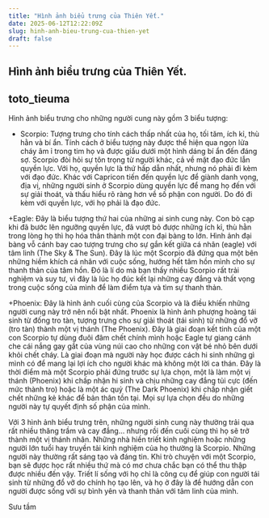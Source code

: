 ```yaml
---
title: "Hình ảnh biểu trưng của Thiên Yết."
date: 2025-06-12T12:22:09Z
slug: hinh-anh-bieu-trung-cua-thien-yet
draft: false
---
```


## Hình ảnh biểu trưng của Thiên Yết.

## toto_tieuma

Hình ảnh biểu trưng cho những người cung này gồm 3 biểu tượng:

+ Scorpio: Tượng trưng cho tính cách thấp nhất của họ, tối tăm, ích kỉ, thù hằn và bí ẩn. Tính cách ở biểu tượng này được thể hiện qua ngọn lửa cháy âm ỉ trong tim họ và được giấu dưới một hình dáng bí ẩn đến đáng sợ. Scorpio đòi hỏi sự tôn trọng từ người khác, cả về mặt đạo đức lẫn quyền lực. Với họ, quyền lực là thứ hấp dẫn nhất, nhưng nó phải đi kèm với đạo đức. Khác với Capricon tiến đến quyền lực để giành danh vọng, địa vị, những người sinh ở Scorpio dùng quyền lực để mang họ đến với sự giải thoát, và thấu hiểu rõ ràng hơn về số phận con người. Do đó đi kèm với quyền lực, với họ phải là đạo đức.

+Eagle: Đây là biểu tượng thứ hai của những ai sinh cung này. Con bò cạp khi đã bước lên ngưỡng quyền lực, đã vượt bỏ được những ích kỉ, thù hằn trong lòng họ thì họ hóa thân thành một con đại bàng to lớn. Hình ảnh đại bàng vỗ cánh bay cao tượng trưng cho sự gắn kết giữa cá nhân (eagle) với tâm linh (The Sky & The Sun). Đây là lúc một Scorpio đã đứng qua một bên những hiềm khích cá nhân với cuộc sống, hướng hết tâm hồn mình cho sự thanh thản của tâm hồn. Đó là lí do mà bạn thấy nhiều Scorpio rất trải nghiệm và suy tư, vì đây là lúc họ đúc kết lại những cay đắng và thất vọng trong cuộc sống của mình để làm điểm tựa và tìm sự thanh thản.

+Phoenix: Đây là hình ảnh cuối cùng của Scorpio và là điều khíến những người cung này trở nên nổi bật nhất. Phoenix là hình ảnh phượng hoàng tái sinh từ đống tro tàn, tượng trưng cho sự giải thoát (tái sinh) từ những đổ vỡ (tro tàn) thành một vị thánh (The Phoenix). Đây là giai đoạn kết tinh của một con Scorpio tự dùng đuôi đâm chết chính mình hoặc Eagle tự giang cánh che cái nắng gay gắt của vùng núi cao cho những con vật bé nhỏ bên dưới khỏi chết cháy. Là giai đoạn mà người này học được cách hi sinh những gì mình có để mang lại lợi ích cho người khác mà không một lời ca thán. Đây là thời điểm mà một Scorpio phải đứng trước sự lựa chọn, một là làm một vị thánh (Phoenix) khi chấp nhận hi sinh và chịu những cay đắng tủi cực (đến mức thành tro) hoặc là một ác quỷ (The Dark Phoenix) khi chấp nhận giết chết những kẻ khác để bản thân tồn tại. Mọi sự lựa chọn đều do những người này tự quyết định số phận của mình.

Với 3 hình ảnh biểu trưng trên, những người sinh cung này thường trải qua rất nhiều thăng trầm và cay đắng... nhưng rồi đến cuối cùng thì họ sẽ trở thành một vị thánh nhân. Những nhà hiền triết kinh nghiệm hoặc những người lớn tuổi hay truyền tải kinh nghiệm của họ thường là Scorpio. Những người này thường rất sáng tạo và đáng tin. Khi trò chuyện với một Scorpio, bạn sẽ được học rất nhiều thứ mà có mơ chưa chắc bạn có thể thu thập được nhiều đến vậy. Triết lí sống với họ chỉ là công cụ để giúp con người tái sinh từ những đổ vỡ do chính họ tạo lên, và họ ở đây là để hướng dẫn con người được sống với sự bình yên và thanh thản với tâm linh của mình.
 
 
Sưu tầm